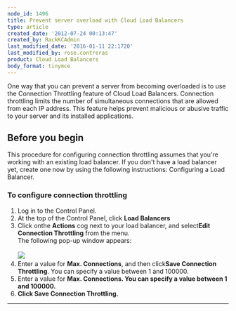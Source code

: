 ```yaml
---
node_id: 1496
title: Prevent server overload with Cloud Load Balancers
type: article
created_date: '2012-07-24 00:13:47'
created_by: RackKCAdmin
last_modified_date: '2016-01-11 22:1720'
last_modified_by: rose.contreras
product: Cloud Load Balancers
body_format: tinymce
---
```


One way that you can prevent a server from becoming overloaded is to use
the Connection Throttling feature of Cloud Load Balancers. Connection
throttling limits the number of simultaneous connections that are
allowed from each IP address. This feature helps prevent malicious or
abusive traffic to your server and its installed applications.

Before you begin
----------------

This procedure for configuring connection throttling assumes that you're
working with an existing load balancer. If you don't have a load
balancer yet, create one now by using the following instructions:
Configuring a Load Balancer.

### To configure connection throttling

1.  Log in to the Control Panel.
2.  At the top of the Control Panel, click **Load Balancers**
3.  Click onthe **Actions** cog next to your load balancer, and
    select**Edit Connection Throttling** from the menu.\
     The following pop-up window appears:\
     \
     ![](/knowledge_center/sites/default/files/field/image/827-1496.png)
4.  Enter a value for **Max. Connections**, and then click**Save
    Connection Throttling**. You can specify a value between 1 and
    100000.
5.  Enter a value for **Max. Connections. You can specify a value
    between 1 and 100000.**
6.  **Click **Save Connection Throttling**.**

** **

